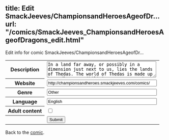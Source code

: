 title: Edit SmackJeeves/ChampionsandHeroesAgeofDr...
url: "/comics/SmackJeeves_ChampionsandHeroesAgeofDragons_edit.html"
---
Edit info for comic SmackJeeves/ChampionsandHeroesAgeofDr...

<form name="comic" action="http://gaepostmail.appspot.com/comic/" method="post">
<table class="comicinfo">
<tr>
<th>Description</th><td><textarea name="description" cols="40" rows="3">In a land far away, or possibly in a dimension just next to us, lies the lands of Thedas. The world of Thedas is made up by endless possibilities - a man can be a mage, a rogue, a warrior, even a woman. From the Free Marches to Ferelden we find champions and heroes saving the world... poorly. Updates Mondays. Also available on tumblr http://championsandheroes.tumblr.com/ All hail Bioware.</textarea></td>
</tr>
<tr>
<th>Website</th><td><input type="text" name="url" value="http://championsandheroes.smackjeeves.com/comics/" size="40"/></td>
</tr>
<tr>
<th>Genre</th><td><input type="text" name="genre" value="Other" size="40"/></td>
</tr>
<tr>
<th>Language</th><td><input type="text" name="language" value="English" size="40"/></td>
</tr>
<tr>
<th>Adult content</th><td><input type="checkbox" name="adult" value="adult" /></td>
</tr>
<tr>
<th></th><td>
<input type="hidden" name="comic" value="SmackJeeves_ChampionsandHeroesAgeofDragons" />
<input type="submit" name="submit" value="Submit" />
</td>
</tr>
</table>
</form>

Back to the [comic](SmackJeeves_ChampionsandHeroesAgeofDragons.html).

